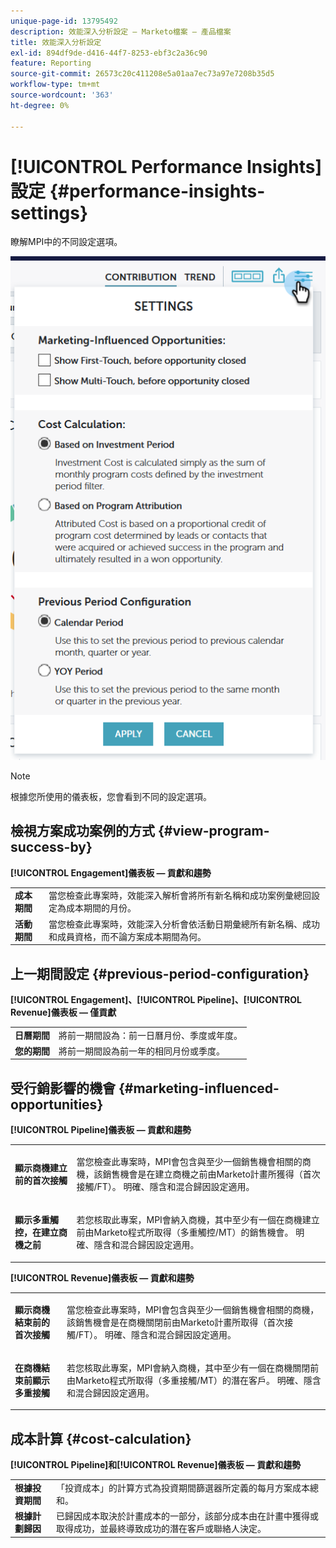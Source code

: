 ```yaml
---
unique-page-id: 13795492
description: 效能深入分析設定 — Marketo檔案 — 產品檔案
title: 效能深入分析設定
exl-id: 894df9de-d416-44f7-8253-ebf3c2a36c90
feature: Reporting
source-git-commit: 26573c20c411208e5a01aa7ec73a97e7208b35d5
workflow-type: tm+mt
source-wordcount: '363'
ht-degree: 0%

---
```


# [!UICONTROL Performance Insights]設定 {#performance-insights-settings}

瞭解MPI中的不同設定選項。

![](assets/1-3.png)

>[!NOTE]
>
>根據您所使用的儀表板，您會看到不同的設定選項。

## 檢視方案成功案例的方式 {#view-program-success-by}

**[!UICONTROL Engagement]儀表板 — 貢獻和趨勢**

<table>
 <tbody>
  <tr>
   <td><strong>成本期間</strong></td>
   <td>當您檢查此專案時，效能深入解析會將所有新名稱和成功案例彙總回設定為成本期間的月份。</td>
  </tr>
  <tr>
   <td><strong>活動期間</strong></td>
   <td>當您檢查此專案時，效能深入分析會依活動日期彙總所有新名稱、成功和成員資格，而不論方案成本期間為何。</td>
  </tr>
 </tbody>
</table>

## 上一期間設定 {#previous-period-configuration}

**[!UICONTROL Engagement]、[!UICONTROL Pipeline]、[!UICONTROL Revenue]儀表板 — 僅貢獻**

<table>
 <tbody>
  <tr>
   <td><strong>日曆期間</strong></td>
   <td>將前一期間設為：前一日曆月份、季度或年度。</td>
  </tr>
  <tr>
   <td><strong>您的期間</strong></td>
   <td>將前一期間設為前一年的相同月份或季度。</td>
  </tr>
 </tbody>
</table>

## 受行銷影響的機會 {#marketing-influenced-opportunities}

**[!UICONTROL Pipeline]儀表板 — 貢獻和趨勢**

<table>
 <tbody>
  <tr>
   <td><strong>顯示商機建立前的首次接觸</strong></td>
   <td><p>當您檢查此專案時，MPI會包含與至少一個銷售機會相關的商機，該銷售機會是在建立商機之前由Marketo計畫所獲得（首次接觸/FT）。 明確、隱含和混合歸因設定適用。</p></td>
  </tr>
  <tr>
   <td><strong>顯示多重觸控，在建立商機之前</strong></td>
   <td><p>若您核取此專案，MPI會納入商機，其中至少有一個在商機建立前由Marketo程式所取得（多重觸控/MT）的銷售機會。 明確、隱含和混合歸因設定適用。</p></td>
  </tr>
 </tbody>
</table>

**[!UICONTROL Revenue]儀表板 — 貢獻和趨勢**

<table>
 <tbody>
  <tr>
   <td><strong>顯示商機結束前的首次接觸</strong></td>
   <td><p>當您檢查此專案時，MPI會包含與至少一個銷售機會相關的商機，該銷售機會是在商機關閉前由Marketo計畫所取得（首次接觸/FT）。 明確、隱含和混合歸因設定適用。</p></td>
  </tr>
  <tr>
   <td><strong>在商機結束前顯示多重接觸</strong></td>
   <td><p>若您核取此專案，MPI會納入商機，其中至少有一個在商機關閉前由Marketo程式所取得（多重接觸/MT）的潛在客戶。 明確、隱含和混合歸因設定適用。</p></td>
  </tr>
 </tbody>
</table>

## 成本計算 {#cost-calculation}

**[!UICONTROL Pipeline]和[!UICONTROL Revenue]儀表板 — 貢獻和趨勢**

<table>
 <tbody>
  <tr>
   <td><strong>根據投資期間</strong></td>
   <td>「投資成本」的計算方式為投資期間篩選器所定義的每月方案成本總和。</td>
  </tr>
  <tr>
   <td><strong>根據計劃歸因</strong></td>
   <td>已歸因成本取決於計畫成本的一部分，該部分成本由在計畫中獲得或取得成功，並最終導致成功的潛在客戶或聯絡人決定。</td>
  </tr>
 </tbody>
</table>
